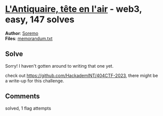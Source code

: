 [L'Antiquaire, tête en l'air](challenge_files/README.md) - web3, easy, 147 solves
===

**Author**: [Soremo](https://github.com/Soremojinsen)    
**Files**: [memorandum.txt](https://www.narthorn.com/ctf/404CTF-2023/challenge_files/Web3/L%27Antiquaire%2C%20t%C3%AAte%20en%20l%27air/memorandum.txt)

## Solve

Sorry! I haven't gotten around to writing that one yet.

check out https://github.com/HackademINT/404CTF-2023, there might be a write-up for this challenge.

## Comments

solved, 1 flag attempts